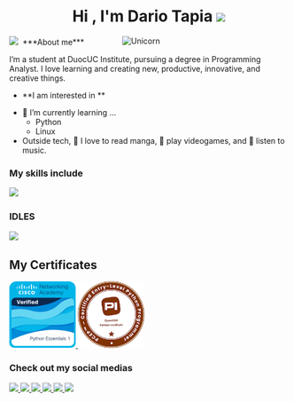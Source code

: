 <h1 align="center"><b>Hi , I'm Dario Tapia </b><img src="https://media.giphy.com/media/hvRJCLFzcasrR4ia7z/giphy.gif" width="35"></h1>
<img align="right" width=300px alt="Unicorn" src="https://media.tenor.com/RLgI4fQWhIYAAAAj/fantome-sexyfantome.gifp" />
<img src="https://media.giphy.com/media/ObNTw8Uzwy6KQ/giphy.gif" width="30px">&nbsp; ***About me***

I’m a student at DuocUC Institute, pursuing a degree in Programming Analyst. I love learning and creating new, productive, innovative, and creative things.
* **I am interested in **
- 🌱 I’m currently learning ...
  - Python
  - Linux
- Outside tech, 📖 I love to read manga, 👾 play videogames, and 🎵 listen to music.
 
### My skills include
<img src = "https://img.shields.io/badge/python-3670A0?style=for-the-badge&logo=python&logoColor=ffdd54">

### IDLES
<img src = "https://img.shields.io/badge/Visual%20Studio%20Code-0078d7.svg?style=for-the-badge&logo=visual-studio-code&logoColor=white">

## My Certificates
<a href="https://www.credly.com/badges/25bc7034-2ea0-4904-ad0d-c2b98a6c7bd1/public_url" target="_blank">
  <img src="https://github.com/DarioTapiaPy/DarioTapiaPy/blob/main/assets/python-essentials-1.1.png?raw=true" width="120">
</a>

<a href="https://www.credly.com/badges/2e87714b-8646-4da8-a6d3-9d2838af8a98/public_url" target="_blank">
  <img src="https://github.com/DarioTapiaPy/DarioTapiaPy/blob/main/assets/pcep-30-02-pcep-certified-entry-level-python-progra.png?raw=true" width="120">
</a>

### Check out my social medias
<a href= "https://www.instagram.com/blankzzz._/" >
  <img src ="https://img.shields.io/badge/Instagram-%23E4405F.svg?style=for-the-badge&logo=Instagram&logoColor=white">
<a href= "https://open.spotify.com/user/21v5rgvtomrhj3qziucjyhgti">
  <img src ="https://img.shields.io/badge/Spotify-1ED760?style=for-the-badge&logo=spotify&logoColor=white">
<a href= "https://discord.gg/SBMKW8pxsv">
  <img src ="https://img.shields.io/badge/Discord-%235865F2.svg?style=for-the-badge&logo=discord&logoColor=white">
<a href ="https://www.linkedin.com/in/dario-tapia-gonz%C3%A1lez-35a458329/">
  <img src = "https://img.shields.io/badge/linkedin-%230077B5.svg?style=for-the-badge&logo=linkedin&logoColor=white">
<a href ="https://x.com/loveofunicorns">
  <img src = "https://img.shields.io/badge/X-%23000000.svg?style=for-the-badge&logo=X&logoColor=white">
<a href ="https://www.twitch.tv/princessmoon1">
  <img src = "https://img.shields.io/badge/Twitch-%239146FF.svg?style=for-the-badge&logo=Twitch&logoColor=white">
